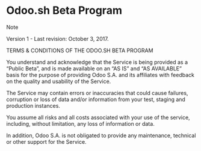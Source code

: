 # Odoo.sh Beta Program

<div class="note">

<div class="title">

Note

</div>

Version 1 - Last revision: October 3, 2017.

</div>

TERMS & CONDITIONS OF THE ODOO.SH BETA PROGRAM

You understand and acknowledge that the Service is being provided as a
“Public Beta”, and is made available on an “AS IS” and “AS AVAILABLE”
basis for the purpose of providing Odoo S.A. and its affiliates with
feedback on the quality and usability of the Service.

The Service may contain errors or inaccuracies that could cause
failures, corruption or loss of data and/or information from your test,
staging and production instances.

You assume all risks and all costs associated with your use of the
service, including, without limitation, any loss of information or data.

In addition, Odoo S.A. is not obligated to provide any maintenance,
technical or other support for the Service.
